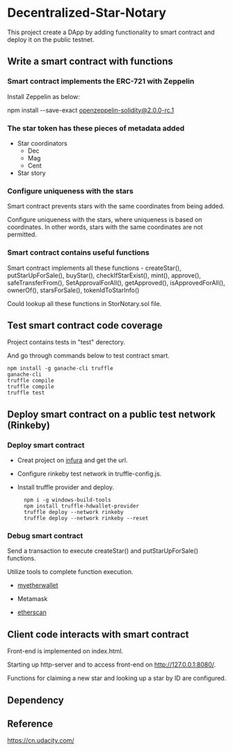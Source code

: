 # Decentralized-Star-Notary

This project create a DApp by adding functionality to smart contract and deploy it on the public testnet.

## Write a smart contract with functions

### Smart contract implements the ERC-721 with Zeppelin

Install Zeppelin as below:

npm install --save-exact openzeppelin-solidity@2.0.0-rc.1

### The star token has these pieces of metadata added

-  Star coordinators
	- Dec
    - Mag
	- Cent
-  Star story

### Configure uniqueness with the stars

Smart contract prevents stars with the same coordinates from being added.

Configure uniqueness with the stars, where uniqueness is based on coordinates. In other words, stars with the same coordinates are not permitted.

### Smart contract contains useful functions

Smart contract implements all these functions - createStar(), putStarUpForSale(), buyStar(), checkIfStarExist(), mint(), approve(), safeTransferFrom(), SetApprovalForAll(), getApproved(), isApprovedForAll(), ownerOf(), starsForSale(), tokenIdToStarInfo()

Could lookup all these functions in StorNotary.sol file.

## Test smart contract code coverage

Project contains tests in "test" derectory.

And go through commands below to test contract smart.

	npm install -g ganache-cli truffle
	ganache-cli
	truffle compile
	truffle compile
	truffle test

## Deploy smart contract on a public test network (Rinkeby)

### Deploy smart contract

- Creat project on [infura](https://infura.io/dashboard) and get the url.

- Configure rinkeby test network in truffle-config.js.

- Install truffle provider and deploy.

		npm i -g windows-build-tools
		npm install truffle-hdwallet-provider
		truffle deploy --network rinkeby
		truffle deploy --network rinkeby --reset

### Debug smart contract

Send a transaction to execute createStar() and putStarUpForSale() functions.


Utilize tools to complete function execution.

- [myetherwallet](https://www.myetherwallet.com)

- Metamask

- [etherscan](https://rinkeby.etherscan.io)

## Client code interacts with smart contract

Front-end is implemented on index.html.

Starting up http-server and to access front-end on http://127.0.0.1:8080/.

Functions for claiming a new star and looking up a star by ID  are configured.

## Dependency

## Reference

https://cn.udacity.com/
